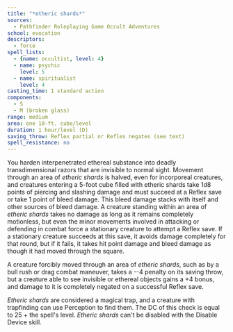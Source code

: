 ```yaml
---
title: "*etheric shards*"
sources:
  - Pathfinder Roleplaying Game Occult Adventures
school: evocation
descriptors:
  - force
spell_lists:
  - {name: occultist, level: 4}
  - name: psychic
    level: 5
  - name: spiritualist
    level: 4
casting_time: 1 standard action
components:
  - S
  - M (broken glass)
range: medium
area: one 10-ft. cube/level
duration: 1 hour/level (D)
saving_throw: Reflex partial or Reflex negates (see text)
spell_resistance: no
---
```


You harden interpenetrated ethereal substance into deadly transdimensional razors that are invisible to normal sight. Movement through an area of *etheric shards* is halved, even for incorporeal creatures, and creatures entering a 5-foot cube filled with etheric shards take 1d8 points of piercing and slashing damage and must succeed at a Reflex save or take 1 point of bleed damage. This bleed damage stacks with itself and other sources of bleed damage. A creature standing within an area of *etheric shards* takes no damage as long as it remains completely motionless, but even the minor movements involved in attacking or defending in combat force a stationary creature to attempt a Reflex save. If a stationary creature succeeds at this save, it avoids damage completely for that round, but if it fails, it takes hit point damage and bleed damage as though it had moved through the square.

A creature forcibly moved through an area of *etheric shards*, such as by a bull rush or drag combat maneuver, takes a --4 penalty on its saving throw, but a creature able to see invisible or ethereal objects gains a +4 bonus, and damage to it is completely negated on a successful Reflex save.

*Etheric shards* are considered a magical trap, and a creature with trapfinding can use Perception to find them. The DC of this check is equal to 25 + the spell's level. *Etheric shards* can't be disabled with the Disable Device skill.
